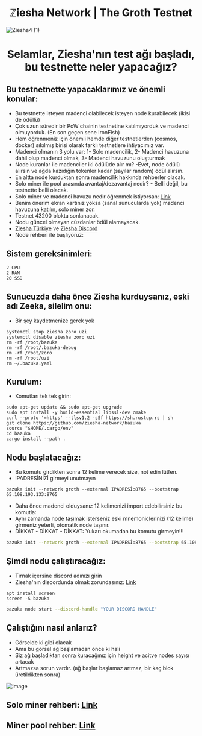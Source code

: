 <h1 align="center"> ℤiesha Network | The Groth Testnet </h1>

![Ziesha4 (1)](https://user-images.githubusercontent.com/101149671/203003235-f72d7629-d029-45de-814c-397fc6329794.jpg)

<h1 align="center"> Selamlar, Ziesha'nın test ağı başladı, bu testnette neler yapacağız? </h1>

## Bu testnetnette yapacaklarımız ve önemli konular:

* Bu testnette isteyen madenci olabilecek isteyen node kurabilecek (ikisi de ödüllü)
* Çok uzun süredir bir PoW chainin testnetine katılmıyorduk ve madenci olmuyorduk. (En son geçen sene IronFish) 
* Hem öğrenmeniz için önemli hemde diğer testnetlerden (cosmos, docker) sıkılmış birisi olarak farklı testnetlere ihtiyacımız var.
* Madenci olmanın 3 yolu var: 1- Solo madencilik, 2- Madenci havuzuna dahil olup madenci olmak, 3- Madenci havuzunu oluşturmak
* Node kuranlar ile madenciler iki ödülüde alır mı? -Evet, node ödülü alırsın ve ağda kazıdığın tokenler kadar (sayılar random) ödül alırsın.
* En altta node kurduktan sonra madencilik hakkında rehberler olacak.
* Solo miner ile pool arasında avantaj/dezavantaj nedir? - Belli değil, bu testnette belli olacak.
* Solo miner ve madenci havuzu nedir öğrenmek istiyorsan: [Link](https://github.com/ruesandora/Ziesha-Network/blob/main/SoloMiner-MinerPool.md)
* Benim önerim ekran kartınız yoksa (sanal sunucularda yok) madenci havuzuna katılın, solo miner zor.
* Testnet 43200 blokta sonlanacak.
* Nodu güncel olmayan cüzdanlar ödül alamayacak.
* [Ziesha Türkiye](https://t.me/ZieshaNetworkTurkish) ve [Ziesha Discord](https://discord.gg/zieshanetwork)
* Node rehberi ile başlıyoruz:

## Sistem gereksinimleri:

```
2 CPU
2 RAM
20 SSD
```

## Sunucuzda daha önce Ziesha kurduysanız, eski adı Zeeka, silelim onu:
* Bir şey kaydetmenize gerek yok
```
systemctl stop ziesha zoro uzi
systemctl disable ziesha zoro uzi
rm -rf /root/bazuka
rm -rf /root/.bazuka-debug
rm -rf /root/zoro
rm -rf /root/uzi
rm ~/.bazuka.yaml
```
## Kurulum:
* Komutları tek tek girin:
```
sudo apt-get update && sudo apt-get upgrade
sudo apt install -y build-essential libssl-dev cmake
curl --proto '=https' --tlsv1.2 -sSf https://sh.rustup.rs | sh
git clone https://github.com/ziesha-network/bazuka
source "$HOME/.cargo/env"
cd bazuka
cargo install --path .
```

## Nodu başlatacağız:
* Bu komutu girdikten sonra 12 kelime verecek size, not edin lütfen.
* IPADRESİNİZİ girmeyi unutmayın
```
bazuka init --network groth --external IPADRESİ:8765 --bootstrap 65.108.193.133:8765
```

* Daha önce madenci olduysanız 12 kelimenizi import edebilirsiniz bu komutla:
* Aynı zamanda node taşımak isterseniz eski mnemoniclerinizi (12 kelime) girmeniz yeterli, otomatik node taşınır.
* DİKKAT - DİKKAT - DİKKAT: Yukarı okumadan bu komutu girmeyin!!!
```sh
bazuka init --network groth --external IPADRESİ:8765 --bootstrap 65.108.193.133:8765 --mnemonic "Eski MNEMONICLER"
```

## Şimdi nodu çalıştıracağız:

* Tırnak içersine discord adınızı girin
* Ziesha'nın discordunda olmak zorundasınız: [Link](https://discord.gg/zieshanetwork)

```
apt install screen
screen -S bazuka
```

```sh
bazuka node start --discord-handle "YOUR DISCORD HANDLE"
```

## Çalıştığını nasıl anlarız?

* Görselde ki gibi olacak
* Ama bu görsel ağ başlamadan önce ki hali
* Siz ağ başladıktan sonra kuracağınız için height ve acitve nodes sayısı artacak
* Artmazsa sorun vardır. (ağ başlar başlamaz artmaz, bir kaç blok üretildikten sonra)

![image](https://user-images.githubusercontent.com/101149671/203009309-5f9d033e-453f-494a-8a49-39a6f41f8ffb.png)

## Solo miner rehberi: [Link](https://github.com/ruesandora/Ziesha-Network/blob/main/solo-miner.md)
## Miner pool rehber: [Link](https://github.com/ruesandora/Ziesha-Network/blob/main/mining-pool.md)



























































